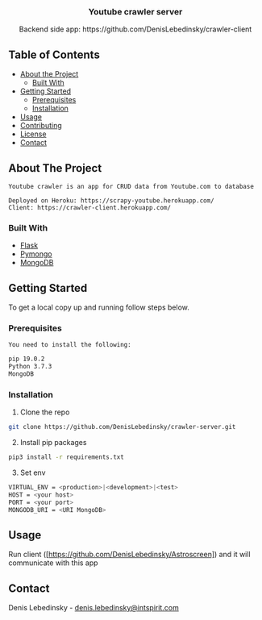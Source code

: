 
<!-- PROJECT LOGO -->
<br />
<p align="center">
  <h3 align="center">Youtube crawler server</h3>

  <p align="center">
    Backend side app: https://github.com/DenisLebedinsky/crawler-client 
  </p>
</p>



<!-- TABLE OF CONTENTS -->
## Table of Contents

* [About the Project](#about-the-project)
  * [Built With](#built-with)
* [Getting Started](#getting-started)
  * [Prerequisites](#prerequisites)
  * [Installation](#installation)
* [Usage](#usage)
* [Contributing](#contributing)
* [License](#license)
* [Contact](#contact)



<!-- ABOUT THE PROJECT -->
## About The Project

	Youtube crawler is an app for CRUD data from Youtube.com to database
 
	Deployed on Heroku: https://scrapy-youtube.herokuapp.com/
	Client: https://crawler-client.herokuapp.com/


### Built With

* [Flask](http://flask.pocoo.org/)
* [Pymongo](https://api.mongodb.com/python/current/)
* [MongoDB](https://www.mlab.com/)



<!-- GETTING STARTED -->
## Getting Started


To get a local copy up and running follow steps below.


### Prerequisites

	You need to install the following:

```sh
pip 19.0.2
Python 3.7.3
MongoDB 
```

### Installation

1. Clone the repo
```sh
git clone https://github.com/DenisLebedinsky/crawler-server.git
```
2. Install pip packages
```sh
pip3 install -r requirements.txt
```
3. Set env 
```sh
VIRTUAL_ENV = <production>|<development>|<test> 
HOST = <your host>
PORT = <your port>
MONGODB_URI = <URI MongoDB>
```



<!-- USAGE EXAMPLES -->
## Usage

Run client ([https://github.com/DenisLebedinsky/Astroscreen]) and it will communicate with this app



<!-- CONTACT -->
## Contact

Denis Lebedinsky - denis.lebedinsky@intspirit.com


